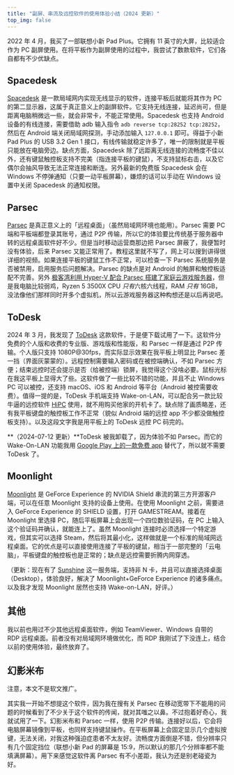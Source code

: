 ```yaml
---
title: "副屏、串流及远控软件的使用体验小结（2024 更新）"
top_img: false
---
```

2022 年 4 月，我买了一部联想小新 Pad Plus。它拥有 11 英寸的大屏，比较适合作为 PC 副屏使用。在将平板作为副屏使用的过程中，我尝试了数款软件，它们各自都有不少优缺点。

## Spacedesk
[Spacedesk](https://www.spacedesk.net) 是一款局域网内实现无线显示的软件，连接平板后就能将其作为 PC 的第二显示器，这属于真正意义上的副屏软件。它支持无线连接，延迟尚可，但是距离电脑稍微远一些，就会非常卡，不能正常使用。Spacedesk 也支持 Android 设备的有线连接，需要借助 adb 输入指令 `adb reverse tcp:28252 tcp:28252`，然后在 Android 端关闭局域网探测，手动添加输入 `127.0.0.1` 即可。得益于小新 Pad Plus 的 USB 3.2 Gen 1 接口，有线传输就稳定许多了，唯一的限制就是平板只能放在电脑旁边。缺点方面，Spacedesk 除了远距离无线连接的流畅度不佳以外，还有键鼠触控板支持不完美（指连接平板的键鼠），不支持鼠标右击，以及它偶尔会抽风导致无法正常连接和断连。另外最新的免费版 Spacedesk 会在 Windows 不停弹通知（只要一动平板屏幕），嫌烦的话可以手动在 Windows 设置中关闭 Spacedesk 的通知权限。

## Parsec
[Parsec](https://parsec.app/) 是真正意义上的「远程桌面」（虽然局域网环境也能用）。Parsec 需要 PC 端和平板端都登录其账号，通过 P2P 传输，所以它的体验要比传统基于服务器中转的远程桌面软件好不少。但是当时移动运营商那边把 Parsec 屏蔽了，我便暂时没有体验，后来 Parsec 又能正常用了。教程这里就不写了，网上可以搜到讲得很详细的视频。如果连接平板的键鼠工作不正常，可以检查一下 Parsec 系统服务是否被禁用，启用服务后问题解决。Parsec 的缺点是对 Android 的触屏和触控板适配不完善。另外 [极客湾利用 Hyper-V 配合 Parsec 搭建了家庭云游戏服务器](https://www.bilibili.com/video/BV1Ad4y1S7Aw)，但是我电脑比较弱鸡，Ryzen 5 3500X CPU *只有*六核六线程，RAM *只有* 16GB，没法像他们那样同时开多个虚拟机，所以云游戏服务器这种构想还是以后再说吧。

## ToDesk
2024 年 3 月，我发现了 [ToDesk](https://www.todesk.com/) 这款软件，于是便下载试用了一下。这软件分免费的个人版和收费的专业版、游戏版和性能版，和 Parsec 一样是通过 P2P 传输。个人版只支持 1080P@30fps，而实际显示效果在我平板上明显比 Parsec 差一挡（界面灰蒙蒙的）。远程控制需要输入密码或在被控端确认，不如 Parsec 方便；结束远控时还会提示是否（给被控端）锁屏，我觉得这个没啥必要。鼠标光标在我这平板上显得大了些。这软件做了一些比较不错的功能，并且不止 Windows PC 可以被控，还支持 macOS、iOS 和 Android 等平台（Android 被控需要收费）。值得一提的是，ToDesk 手机端支持 Wake-on-LAN，可以配合另一款比较牛逼的远控软件 [HiPC](https://hipc.cn/) 使用，就不用购买他家的开机卡了。缺点除了画质略差，还有我平板键盘的触控板工作不正常（貌似 Android 端的远控 app 不少都没做触控板支持）。以及这段文字我是用平板上的 ToDesk 远控 PC 码完的。

**（2024-07-12 更新）**ToDesk 被我卸载了，因为体验不如 Parsec。而它的 Wake-On-LAN 功能我用 [Google Play 上的一款免费 app](https://play.google.com/store/apps/details?id=co.uk.mrwebb.wakeonlan) 替代了，所以就不需要 ToDesk 了。

## Moonlight
[Moonlight](https://moonlight-stream.org/) 是 GeForce Experience 的 NVIDIA Shield 串流的第三方开源客户端，可以在任意 Moonlight 支持的设备上使用。在使用 Moonlight 之前，需要进入 GeForce Experience 的 SHIELD 设置，打开 GAMESTREAM。接着在 Moonlight 里选择 PC，随后平板屏幕上会出现一个四位数验证码，在 PC 上输入这个验证码并确认，就能连上了。虽然 Moonlight 连接时必须选择一个特定游戏，但其实可以选择 Steam，然后将其最小化，这样做就是一个标准的局域网远程桌面。它的优点是可以直接使用连接了平板的键鼠，相当于一部完整的「云电脑」，平板键盘的触控板也是正常的；缺点是远控需要折腾内网穿透。

（更新：现在有了 [Sunshine](https://github.com/LizardByte/Sunshine) 这一服务端，支持非 N 卡，并且可以直接选择桌面（Desktop），体验良好，解决了 Moonlight+GeForce Experience 的诸多痛点。以及我才发现 Moonlight 居然也支持 Wake-on-LAN，好评。）

## 其他
我以前也用过不少其他远程桌面软件，例如 TeamViewer、Windows 自带的 RDP 远程桌面。前者没有对局域网环境做优化，而 RDP 我刚试了下没连上，结合以前的使用体验，最终放弃了。

## 幻影米布
注意，本文不是软文推广。

其实我一开始不想提这个软件，因为我在搜有关 Parsec 在移动宽带下不能用的问题的时候看到了不少关于这个软件的传闻，就对其嗤之以鼻。不过抱着好奇心，我就试用了一下。幻影米布和 Parsec 一样，使用 P2P 传输。连接好以后，它会将电脑屏幕镜像到平板，也同样支持键鼠操作。在平板屏幕上会固定显示几个虚拟按键，无法关闭，对我这种强迫症患者不太友好。流畅度方面倒是不错，但分辨率只有几个固定挡位（联想小新 Pad 的屏幕是 15:9，所以默认的那几个分辨率都不能填满屏幕）。用下来感觉这软件离 Parsec 有不小差距，我认为还是别老碰瓷为好。
